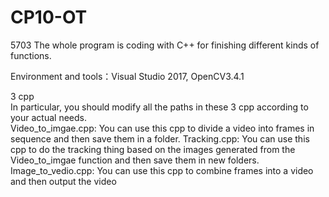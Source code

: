 # CP10-OT
5703
The whole program is coding with C++  for finishing different kinds of functions.  

Environment and tools：Visual Studio 2017, OpenCV3.4.1

3 cpp  
In particular, you should modify all the paths in these 3 cpp according to your actual needs.  
Video_to_imgae.cpp: You can use this cpp to divide a video into frames in sequence and then save them in a folder. 
Tracking.cpp: You can use this cpp to do the tracking thing based on the images generated from the Video_to_imgae function and then save them in new folders. 
Image_to_vedio.cpp: You can use this cpp to combine frames into a video and then output the video

